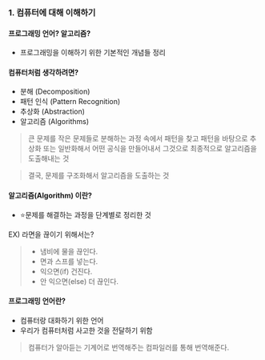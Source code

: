### 1. 컴퓨터에 대해 이해하기 

#### 프로그래밍 언어? 알고리즘?

* 프로그래밍을 이해하기 위한 기본적인 개념들 정리

#### 컴퓨터처럼 생각하려면?

* 분해 (Decomposition) 
* 패턴 인식 (Pattern Recognition)
* 추상화 (Abstraction)
* 알고리즘 (Algorithms)

> 큰 문제를 작은 문제들로 분해하는 과정 속에서 패턴을 찾고 패턴을 바탕으로 추상화 또는 일반화해서 어떤 공식을 만들어내서 그것으로 최종적으로 알고리즘을 도출해내는 것 

> 결국, 문제를 구조화해서 알고리즘을 도출하는 것 



#### 알고리즘(Algorithm) 이란?

* ⭐문제를 해결하는 과정을 단계별로 정리한 것 

EX) 라면을 끊이기 위해서는? 

> * 냄비에 물을 끊인다. 
> * 면과 스프를 넣는다.
> * 익으면(if) 건진다.
> * 안 익으면(else) 더 끊인다.



#### 프로그래밍 언어란?

* 컴퓨터랑 대화하기 위한 언어 
* 우리가 컴퓨터처럼 사고한 것을 전달하기 위함 

> 컴퓨터가 알아듣는 기계어로 번역해주는 컴파일러를 통해 번역해준다. 


